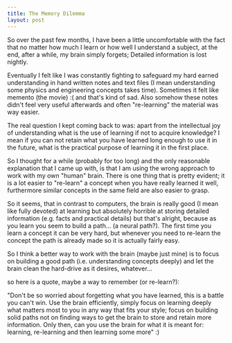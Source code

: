 ```yaml
---
title: The Memory Dilemma
layout: post
---
```


So over the past few months, I have been a little uncomfortable with the fact
that no matter how much I learn or how well I understand a subject, at the end,
after a while, my brain simply forgets; Detailed information is lost nightly.

Eventually I felt like I was constantly fighting to safeguard my hard earned
understanding in hand written notes and text files (I mean understanding some
physics and engineering concepts takes time). Sometimes it felt like memento
(the movie) :( and that's kind of sad. Also somehow these notes didn't feel very
useful afterwards and often "re-learning" the material was way easier.

The real question I kept coming back to was: apart from the intellectual joy of
understanding what is the use of learning if not to acquire knowledge? I mean if
you can not retain what you have learned long enough to use it in the future,
what is the practical purpose of learning it in the first place.

So I thought for a while (probably for too long) and the only reasonable
explanation that I came up with, is that I am using the wrong approach to work
with my own "human" brain. There is one thing that is pretty evident; it is a
lot easier to "re-learn" a concept when you have really learned it well,
furthermore similar concepts in the same field are also easier to grasp.

So it seems, that in contrast to computers, the brain is really good (I mean
like fully devoted) at learning but absolutely horrible at storing detailed
information (e.g. facts and practical details) but that's alright, because as
you learn you seem to build a path... (a neural path?). The first time you learn
a concept it can be very hard, but whenever you need to re-learn the concept the
path is already made so it is actually fairly easy.

So I think a better way to work with the brain (maybe just mine) is to focus on
building a good path (i.e. understanding concepts deeply) and let the brain
clean the hard-drive as it desires, whatever...

so here is a quote, maybe a way to remember (or re-learn?):

"Don't be so worried about forgetting what you have learned, this is a battle
you can't win. Use the brain efficiently, simply focus on learning deeply what
matters most to you in any way that fits your style; focus on building solid
paths not on finding ways to get the brain to store and retain more information.
Only then, can you use the brain for what it is meant for: learning, re-learning
and then learning some more" :)

